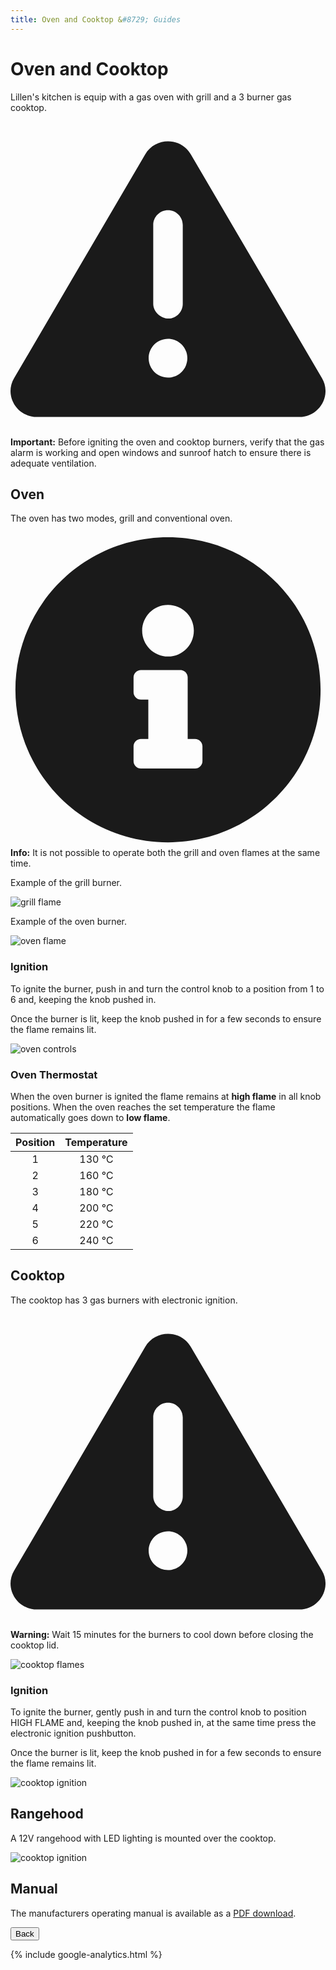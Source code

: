 ```yaml
---
title: Oven and Cooktop &#8729; Guides 
---
```


<link href="../styles/custom.css" rel="stylesheet" />
<link rel="stylesheet" href="https://cdn.jsdelivr.net/npm/bootstrap@4.6.1/dist/css/bootstrap.min.css" integrity="sha384-zCbKRCUGaJDkqS1kPbPd7TveP5iyJE0EjAuZQTgFLD2ylzuqKfdKlfG/eSrtxUkn" crossorigin="anonymous">

<style>
    td {
      text-align: center;
    }
</style>

# Oven and Cooktop
Lillen's kitchen is equip with a gas oven with grill and a 3 burner gas cooktop. 

<div class="alert alert-danger">
    <svg class="svg-inline--fa fa-triangle-exclamation fa-w-16" aria-hidden="true" focusable="false" data-prefix="fas" data-icon="triangle-exclamation" role="img" xmlns="http://www.w3.org/2000/svg" viewBox="0 0 512 512"><path fill="currentColor" d="M506.3 417l-213.3-364c-16.33-28-57.54-28-73.98 0l-213.2 364C-10.59 444.9 9.849 480 42.74 480h426.6C502.1 480 522.6 445 506.3 417zM232 168c0-13.25 10.75-24 24-24S280 154.8 280 168v128c0 13.25-10.75 24-23.1 24S232 309.3 232 296V168zM256 416c-17.36 0-31.44-14.08-31.44-31.44c0-17.36 14.07-31.44 31.44-31.44s31.44 14.08 31.44 31.44C287.4 401.9 273.4 416 256 416z"/></svg>  
    <strong>Important:</strong> Before igniting the oven and cooktop burners, verify that the gas alarm is working and open windows and sunroof hatch 
to ensure there is adequate ventilation.
</div>


## Oven
The oven has two modes, grill and conventional oven.

<div class="alert alert-info">
    <svg class="svg-inline--fa fa-info-circle fa-w-16" aria-hidden="true" focusable="false" data-prefix="fas" data-icon="info-circle" role="img" xmlns="http://www.w3.org/2000/svg" viewBox="0 0 512 512" data-fa-i2svg=""><path fill="currentColor" d="M256 8C119.043 8 8 119.083 8 256c0 136.997 111.043 248 248 248s248-111.003 248-248C504 119.083 392.957 8 256 8zm0 110c23.196 0 42 18.804 42 42s-18.804 42-42 42-42-18.804-42-42 18.804-42 42-42zm56 254c0 6.627-5.373 12-12 12h-88c-6.627 0-12-5.373-12-12v-24c0-6.627 5.373-12 12-12h12v-64h-12c-6.627 0-12-5.373-12-12v-24c0-6.627 5.373-12 12-12h64c6.627 0 12 5.373 12 12v100h12c6.627 0 12 5.373 12 12v24z"></path></svg>
    <strong>Info:</strong> It is not possible to operate both the grill and oven flames at the same time. 
</div>

Example of the grill burner.

![grill flame](images/oven-and-cooktop-oven-grill-flame.jpg)

Example of the oven burner.

![oven flame](images/oven-and-cooktop-oven-oven-flame.jpg)


### Ignition
To ignite the burner, push in and turn the control knob to a position from 1 to 6 and, keeping the knob pushed
in. 

Once the burner is lit, keep the knob pushed in for a few seconds to ensure the flame remains lit.

![oven controls](images/oven-and-cooktop-oven-controls.jpg)

### Oven Thermostat
When the oven burner is ignited the flame remains at **high flame** in all knob positions. When the oven reaches
the set temperature the flame automatically goes down to **low flame**.

<table>
    <thead>
        <tr>
            <th>Position</th>
            <th>Temperature</th>
        </tr>
    </thead>
    <tbody>
        <tr>
            <td>1</td>
            <td>130 &#8451;</td>
        </tr>
        <tr>
            <td>2</td>
            <td>160 &#8451;</td>
        </tr>
        <tr>
            <td>3</td>
            <td>180 &#8451;</td>
        </tr>
        <tr>
            <td>4</td>
            <td>200 &#8451;</td>
        </tr>
        <tr>
            <td>5</td>
            <td>220 &#8451;</td>
        </tr>
        <tr>
            <td>6</td>
            <td>240 &#8451;</td>
        </tr>
    </tbody>
</table>

## Cooktop
The cooktop has 3 gas burners with electronic ignition.

<div class="alert alert-warning">
    <svg class="svg-inline--fa fa-triangle-exclamation fa-w-16" aria-hidden="true" focusable="false" data-prefix="fas" data-icon="triangle-exclamation" role="img" xmlns="http://www.w3.org/2000/svg" viewBox="0 0 512 512"><path fill="currentColor" d="M506.3 417l-213.3-364c-16.33-28-57.54-28-73.98 0l-213.2 364C-10.59 444.9 9.849 480 42.74 480h426.6C502.1 480 522.6 445 506.3 417zM232 168c0-13.25 10.75-24 24-24S280 154.8 280 168v128c0 13.25-10.75 24-23.1 24S232 309.3 232 296V168zM256 416c-17.36 0-31.44-14.08-31.44-31.44c0-17.36 14.07-31.44 31.44-31.44s31.44 14.08 31.44 31.44C287.4 401.9 273.4 416 256 416z"/></svg>  
    <strong>Warning:</strong> Wait 15 minutes for the burners to cool down before closing the cooktop lid.
</div>

![cooktop flames](images/oven-and-cooktop-cooktop-flames.jpg)

### Ignition
To ignite the burner, gently push in and turn the control knob to position HIGH FLAME and, keeping the knob
pushed in, at the same time press the electronic ignition pushbutton. 

Once the burner is lit, keep the knob pushed in for a few seconds to ensure the flame remains lit.

![cooktop ignition](images/oven-and-cooktop-cooktop-ignition.jpg)


## Rangehood
A 12V rangehood with LED lighting is mounted over the cooktop.

![cooktop ignition](images/oven-and-cooktop-rangehood.jpg)


## Manual
The manufacturers operating manual is available as a [PDF download](/docs/oven-and-cooktop.pdf). 

<a href="/guides/#guides"><button class="nav-button"><i class="arrow arrow-left"></i> Back</button></a>

{% include google-analytics.html %}